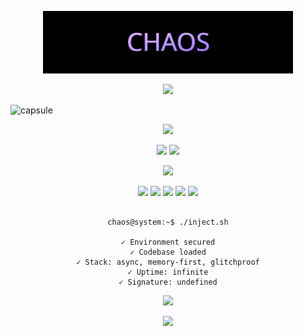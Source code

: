 <!-- README.md -->

<!-- CHAOS BANNER -->
<p align="center">
  <img src="./assets/chaos-logo.svg" width="400" />
</p>

<!-- TYPING GLITCH EFFECT -->
<p align="center">
  <img src="https://readme-typing-svg.herokuapp.com?font=Fira+Code&weight=700&size=22&pause=1000&color=BD93F9&center=true&vCenter=true&width=600&lines=System+Online.;Latency%3A+0.000ms.;Injecting+CHAOS..." />
</p>

<!-- NEON CAPSULE WAVE -->
![capsule](https://capsule-render.vercel.app/api?type=waving&color=0:7D5FFF,100:BD93F9&height=150&section=header&text=CHAOS&fontSize=45&animation=fadeIn&fontAlignY=35&fontColor=ffffff)

<!-- SKILL ICONS BLOCK -->
<p align="center">
  <img src="https://skillicons.dev/icons?i=go,py,ts,js,html,css,react,nextjs,nodejs,bash,powershell,git,github,docker,postgres,linux,vscode,anaconda,yarn" />
</p>

<!-- LIVE STATS BLOCK -->
<p align="center">
  <img src="https://github-readme-stats.vercel.app/api?username=Cha03s&show_icons=true&theme=tokyonight&count_private=true&hide=issues&title_color=BD93F9&icon_color=BD93F9&text_color=ffffff&bg_color=0d1117" height="160"/>
  <img src="https://github-readme-streak-stats.herokuapp.com/?user=Cha03s&theme=tokyonight&background=0d1117&ring=BD93F9&fire=ff00ff&currStreakLabel=ffffff" height="160"/>
</p>

<!-- ACTIVITY GRAPH -->
<p align="center">
  <img src="https://github-readme-activity-graph.vercel.app/graph?username=Cha03s&theme=dracula&area=true&color=BD93F9&point=ff79c6&line=ff79c6&bg_color=0d1117" />
</p>

<!-- STATUS BADGES – PURE POWER -->
<p align="center">
  <img src="https://img.shields.io/badge/Build-Stable-ff00ff?style=for-the-badge&logo=vercel&logoColor=white"/>
  <img src="https://img.shields.io/badge/Latency-0.000ms-BD93F9?style=for-the-badge&logo=clockify&logoColor=white"/>
  <img src="https://img.shields.io/badge/CI/CD-Active-7D5FFF?style=for-the-badge&logo=githubactions&logoColor=white"/>
  <img src="https://img.shields.io/badge/Infrastructure-Hetzner-purple?style=for-the-badge&logo=serverfault&logoColor=white"/>
  <img src="https://img.shields.io/badge/System-State%3A%20CHAOS-8a9cbe?style=for-the-badge&logo=neovim&logoColor=white"/>
</p>

<!-- TERMINAL CODEBLOCK -->
<pre align="center"><code>
chaos@system:~$ ./inject.sh

✓ Environment secured
✓ Codebase loaded
✓ Stack: async, memory-first, glitchproof
✓ Uptime: infinite
✓ Signature: undefined
</code></pre>

<!-- FINAL COMMAND CTA -->
<p align="center">
  <img src="https://img.shields.io/badge/terminal-$%20cd%20~%2FCHAOS-black?style=for-the-badge&logo=gnubash&logoColor=white" />
</p>

<!-- CHAOS WAVE OUTRO -->
<p align="center">
  <img src="https://capsule-render.vercel.app/api?type=waving&color=0:BD93F9,100:7D5FFF&height=120&section=footer"/>
</p>